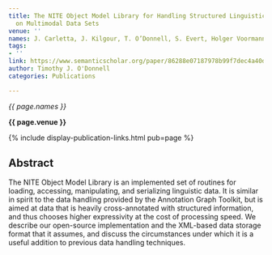 ```yaml
---
title: The NITE Object Model Library for Handling Structured Linguistic Annotation
  on Multimodal Data Sets
venue: ''
names: J. Carletta, J. Kilgour, T. O’Donnell, S. Evert, Holger Voormann
tags:
- ''
link: https://www.semanticscholar.org/paper/86288e07187978b99f7dec4a40d0cd80c07cf212
author: Timothy J. O'Donnell
categories: Publications

---
```


*{{ page.names }}*

**{{ page.venue }}**

{% include display-publication-links.html pub=page %}

## Abstract

The NITE Object Model Library is an implemented set of routines for loading, accessing, manipulating, and serializing linguistic data. It is similar in spirit to the data handling provided by the Annotation Graph Toolkit, but is aimed at data that is heavily cross-annotated with structured information, and thus chooses higher expressivity at the cost of processing speed. We describe our open-source implementation and the XML-based data storage format that it assumes, and discuss the circumstances under which it is a useful addition to previous data handling techniques.